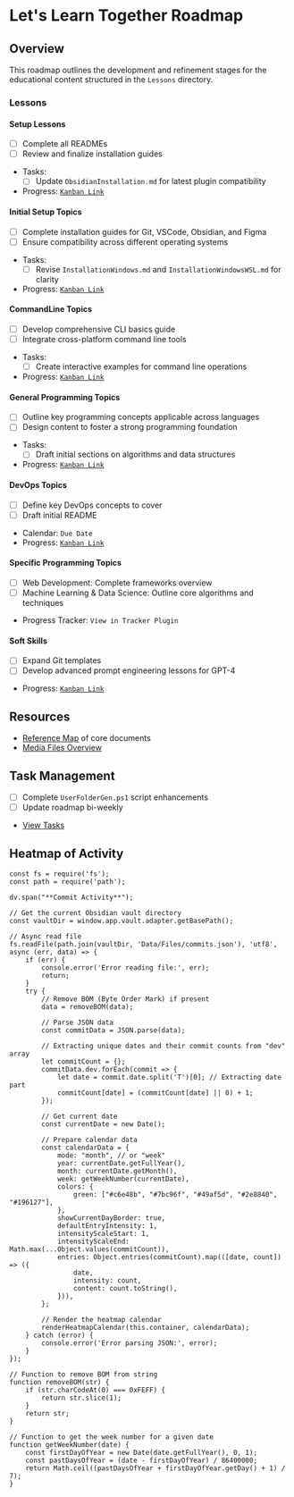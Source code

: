 # Let's Learn Together Roadmap

## Overview
This roadmap outlines the development and refinement stages for the educational content structured in the `Lessons` directory.

### Lessons

#### Setup Lessons
- [ ] Complete all READMEs
- [ ] Review and finalize installation guides
- Tasks:
    - [ ] Update `ObsidianInstallation.md` for latest plugin compatibility
- Progress: [`Kanban Link`](/Kanban/Lessons/0_Setup.md)

#### Initial Setup Topics
- [ ] Complete installation guides for Git, VSCode, Obsidian, and Figma
- [ ] Ensure compatibility across different operating systems
- Tasks:
    - [ ] Revise `InstallationWindows.md` and `InstallationWindowsWSL.md` for clarity
- Progress: [`Kanban Link`](/Kanban/Lessons/1_InitialSetupKanban.md)

#### CommandLine Topics
- [ ] Develop comprehensive CLI basics guide
- [ ] Integrate cross-platform command line tools
- Tasks:
    - [ ] Create interactive examples for command line operations
- Progress: [`Kanban Link`](/Kanban/Lessons/3_CommandLineKanban.md)

#### General Programming Topics
- [ ] Outline key programming concepts applicable across languages
- [ ] Design content to foster a strong programming foundation
- Tasks:
    - [ ] Draft initial sections on algorithms and data structures
- Progress: [`Kanban Link`](/Kanban/Lessons/4_GeneralProgrammingKanban.md)

#### DevOps Topics
- [ ] Define key DevOps concepts to cover
- [ ] Draft initial README
- Calendar: `Due Date`
- Progress: [`Kanban Link`](/Kanban/Lessons/2_DevOpsKanban.md)

#### Specific Programming Topics
- [ ] Web Development: Complete frameworks overview
- [ ] Machine Learning & Data Science: Outline core algorithms and techniques
- Progress Tracker: `View in Tracker Plugin`

#### Soft Skills
- [ ] Expand Git templates
- [ ] Develop advanced prompt engineering lessons for GPT-4
- Progress: [`Kanban Link`](/Kanban/Lessons/6_SoftSkillsKanban.md)

## Resources
- [Reference Map](obsidian://open?vault=main&file=README.md) of core documents
- [Media Files Overview](obsidian://open?vault=main&file=Media%2FImages%2FLogos%2Fcc-nc-sa-logo.png)

## Task Management
- [ ] Complete `UserFolderGen.ps1` script enhancements
- [ ] Update roadmap bi-weekly
- [View Tasks](obsidian://tasks)

## Heatmap of Activity

```dataviewjs
const fs = require('fs');
const path = require('path');

dv.span("**Commit Activity**");

// Get the current Obsidian vault directory
const vaultDir = window.app.vault.adapter.getBasePath();

// Async read file
fs.readFile(path.join(vaultDir, 'Data/Files/commits.json'), 'utf8', async (err, data) => {
    if (err) {
        console.error('Error reading file:', err);
        return;
    }
    try {
        // Remove BOM (Byte Order Mark) if present
        data = removeBOM(data);

        // Parse JSON data
        const commitData = JSON.parse(data);

        // Extracting unique dates and their commit counts from "dev" array
        let commitCount = {};
        commitData.dev.forEach(commit => {
            let date = commit.date.split('T')[0]; // Extracting date part
            commitCount[date] = (commitCount[date] || 0) + 1;
        });

        // Get current date
        const currentDate = new Date();

        // Prepare calendar data
        const calendarData = {
            mode: "month", // or "week"
            year: currentDate.getFullYear(),
            month: currentDate.getMonth(),
            week: getWeekNumber(currentDate),
            colors: {
                green: ["#c6e48b", "#7bc96f", "#49af5d", "#2e8840", "#196127"],
            },
            showCurrentDayBorder: true,
            defaultEntryIntensity: 1,
            intensityScaleStart: 1,
            intensityScaleEnd: Math.max(...Object.values(commitCount)),
            entries: Object.entries(commitCount).map(([date, count]) => ({
                date,
                intensity: count,
                content: count.toString(),
            })),
        };

        // Render the heatmap calendar
        renderHeatmapCalendar(this.container, calendarData);
    } catch (error) {
        console.error('Error parsing JSON:', error);
    }
});

// Function to remove BOM from string
function removeBOM(str) {
    if (str.charCodeAt(0) === 0xFEFF) {
        return str.slice(1);
    }
    return str;
}

// Function to get the week number for a given date
function getWeekNumber(date) {
    const firstDayOfYear = new Date(date.getFullYear(), 0, 1);
    const pastDaysOfYear = (date - firstDayOfYear) / 86400000;
    return Math.ceil((pastDaysOfYear + firstDayOfYear.getDay() + 1) / 7);
}
```
































